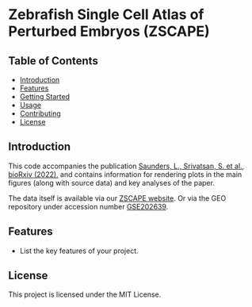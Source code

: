 # Zebrafish Single Cell Atlas of Perturbed Embryos (ZSCAPE)

## Table of Contents

- [Introduction](#introduction)
- [Features](#features)
- [Getting Started](#getting-started)
- [Usage](#usage)
- [Contributing](#contributing)
- [License](#license)

## Introduction

This code accompanies the publication [Saunders, L., Srivatsan, S. et al., bioRxiv (2022).](https://doi.org/10.1101/2022.08.04.502764) and contains information for rendering plots in the main figures (along with source data) and key analyses of the paper. 

The data itself is available via our [ZSCAPE website](https://zscape_site.url.temp). Or via the GEO repository under accession number [GSE202639](https://www.ncbi.nlm.nih.gov/geo/query/acc.cgi?acc=GSE202639).

## Features

- List the key features of your project.

## License

This project is licensed under the MIT License.
